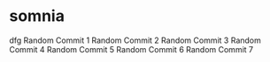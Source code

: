 # somnia
dfg
Random Commit 1
Random Commit 2
Random Commit 3
Random Commit 4
Random Commit 5
Random Commit 6
Random Commit 7
